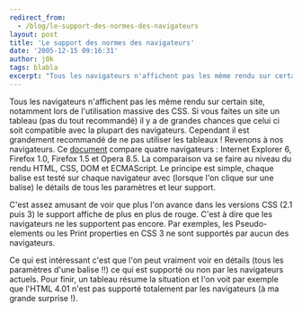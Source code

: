 ```yaml
---
redirect_from:
  - /blog/le-support-des-normes-des-navigateurs
layout: post
title: 'Le support des normes des navigateurs'
date: '2005-12-15 09:16:31'
author: j0k
tags: blabla
excerpt: "Tous les navigateurs n'affichent pas les même rendu sur certain site, notamment lors de l'utilisation massive des CSS. Si vous faites un site un tableau (pas du tout recommandé) il y a de grandes chances que celui ci soit compatible avec la plupart des navigateurs. Cependant il est grandement recommandé de ne pas utiliser les tableaux !     \nRevenons à nos      …"
---
```


Tous les navigateurs n'affichent pas les même rendu sur certain site, notamment lors de l'utilisation massive des CSS. Si vous faites un site un tableau (pas du tout recommandé) il y a de grandes chances que celui ci soit compatible avec la plupart des navigateurs. Cependant il est grandement recommandé de ne pas utiliser les tableaux !
Revenons à nos navigateurs. Ce [document](http://nanobox.chipx86.com/browser_support.php) compare quatre navigateurs : Internet Explorer 6, Firefox 1.0, Firefox 1.5 et Opera 8.5. La comparaison va se faire au niveau du rendu HTML, CSS, DOM et ECMAScript. Le principe est simple, chaque balise est testé sur chaque navigateur avec (lorsque l'on clique sur une balise) le détails de tous les paramètres et leur support.

C'est assez amusant de voir que plus l'on avance dans les versions CSS (2.1 puis 3) le support affiche de plus en plus de rouge. C'est à dire que les navigateurs ne les supportent pas encore. Par exemples, les Pseudo-elements ou les Print properties en CSS 3 ne sont supportés par aucun des navigateurs.

Ce qui est intéressant c'est que l'on peut vraiment voir en détails (tous les paramètres d'une balise !!) ce qui est supporté ou non par les navigateurs actuels. Pour finir, un tableau résume la situation et l'on voit par exemple que l'HTML 4.01 n'est pas supporté totalement par les navigateurs (à ma grande surprise !).

